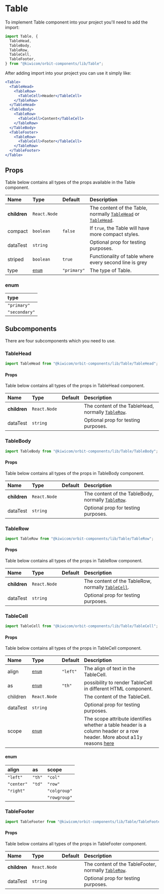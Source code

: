 # Table

To implement Table component into your project you'll need to add the import:

```jsx
import Table, {
  TableHead,
  TableBody,
  TableRow,
  TableCell,
  TableFooter,
} from "@kiwicom/orbit-components/lib/Table";
```

After adding import into your project you can use it simply like:

```jsx
<Table>
  <TableHead>
    <TableRow>
      <TableCell>Header</TableCell>
    </TableRow>
  </TableHead>
  <TableBody>
    <TableRow>
      <TableCell>Content</TableCell>
    </TableRow>
  </TableBody>
  <TableFooter>
    <TableRow>
      <TableCell>Footer</TableCell>
    </TableRow>
  </TableFooter>
</Table>
```

## Props

Table below contains all types of the props available in the Table component.

| Name         | Type            | Default     | Description                                                                                |
| :----------- | :-------------- | :---------- | :----------------------------------------------------------------------------------------- |
| **children** | `React.Node`    |             | The content of the Table, normally [`TableHead`](#tablehead) or [`TableHead`](#TableHead). |
| compact      | `boolean`       | `false`     | If `true`, the Table will have more compact styles.                                        |
| dataTest     | `string`        |             | Optional prop for testing purposes.                                                        |
| striped      | `boolean`       | `true`      | Functionality of table where every second line is grey                                     |
| type         | [`enum`](#enum) | `"primary"` | The type of Table.                                                                         |

### enum

| type          |
| :------------ |
| `"primary"`   |
| `"secondary"` |

## Subcomponents

There are four subcomponents which you need to use.

### TableHead

```jsx
import TableHead from "@kiwicom/orbit-components/lib/Table/TableHead";
```

#### Props

Table below contains all types of the props in TableHead component.

| Name         | Type         | Default | Description                                                     |
| :----------- | :----------- | :------ | :-------------------------------------------------------------- |
| **children** | `React.Node` |         | The content of the TableHead, normally [`TableRow`](#tablerow). |
| dataTest     | `string`     |         | Optional prop for testing purposes.                             |

### TableBody

```jsx
import TableBody from "@kiwicom/orbit-components/lib/Table/TableBody";
```

#### Props

Table below contains all types of the props in TableBody component.

| Name         | Type         | Default | Description                                                     |
| :----------- | :----------- | :------ | :-------------------------------------------------------------- |
| **children** | `React.Node` |         | The content of the TableBody, normally [`TableRow`](#tablerow). |
| dataTest     | `string`     |         | Optional prop for testing purposes.                             |

### TableRow

```jsx
import TableRow from "@kiwicom/orbit-components/lib/Table/TableRow";
```

#### Props

Table below contains all types of the props in TableRow component.

| Name         | Type         | Default | Description                                                      |
| :----------- | :----------- | :------ | :--------------------------------------------------------------- |
| **children** | `React.Node` |         | The content of the TableRow, normally [`TableCell`](#tablecell). |
| dataTest     | `string`     |         | Optional prop for testing purposes.                              |

### TableCell

```jsx
import TableCell from "@kiwicom/orbit-components/lib/Table/TableCell";
```

#### Props

Table below contains all types of the props in TableCell component.

| Name     | Type            | Default  | Description                                                                                                                                                         |
| :------- | :-------------- | :------- | :------------------------------------------------------------------------------------------------------------------------------------------------------------------ |
| align    | [`enum`](#enum) | `"left"` | The align of text in the TableCell.                                                                                                                                 |
| as       | [`enum`](#enum) | `"th"`   | possibility to render TableCell in different HTML component.                                                                                                        |
| children | `React.Node`    |          | The content of the TableCell.                                                                                                                                       |
| dataTest | `string`        |          | Optional prop for testing purposes.                                                                                                                                 |
| scope    | [`enum`](#enum) |          | The scope attribute identifies whether a table header is a column header or a row header. More about a11y reasons [here](https://webaim.org/techniques/tables/data) |

#### enum

| align      | as     | scope        |
| :--------- | :----- | :----------- |
| `"left"`   | `"th"` | `"col"`      |
| `"center"` | `"td"` | `"row"`      |
| `"right"`  |        | `"colgroup"` |
|            |        | `"rowgroup"` |

### TableFooter

```jsx
import TableFooter from "@kiwicom/orbit-components/lib/Table/TableFooter";
```

#### Props

Table below contains all types of the props in TableFooter component.

| Name         | Type         | Default | Description                                                       |
| :----------- | :----------- | :------ | :---------------------------------------------------------------- |
| **children** | `React.Node` |         | The content of the TableFooter, normally [`TableRow`](#tablerow). |
| dataTest     | `string`     |         | Optional prop for testing purposes.                               |
